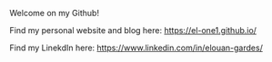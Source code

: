 Welcome on my Github!

Find my personal website and blog here: https://el-one1.github.io/

Find my LinekdIn here: https://www.linkedin.com/in/elouan-gardes/
